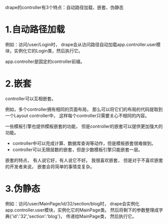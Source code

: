drape的controller有3个特点：自动路径加载、嵌套、伪静态

# 1.自动路径加载
例如：访问/user/Login时，
drape会从访问路径自动加载app.controller.user模块，实例化它的Login类，然后执行它。

app.controller是固定的controller前缀。

# 2.嵌套
controller可以互相嵌套。

例如，多个controller拥有相同的页面布局，
那么可以将它们的布局的代码提取到一个Layout controller中，
这样每个controller只需要关心不相同的内容。

一些模板引擎也提供模板嵌套的功能，
但是controller的嵌套可以提供更加强大的功能。

* controller中可以完成计算、数据库查询等动作，但是模板嵌套很难做到。
* controller可以无限层数的嵌套，但是少数模板引擎只能嵌套一层。

嵌套的特点，
有人说它好，有人说它不好。
我很喜欢嵌套，
但是对于不喜欢嵌套的开发者来说，
嵌套会将简单的事情变复杂。

# 3.伪静态
例如：访问/user/MainPage/id/32/section/blog时，
drape会实例化app.controller.user模块，实例化它的MainPage类。
然后将剩下的参数整理成字典{'id':'32','section':'blog'}，
传递给MainPage类，
然后执行它。
